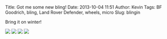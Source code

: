 Title: Got me some new bling!
Date: 2013-10-04 11:51
Author: Kevin
Tags: BF Goodrich, bling, Land Rover Defender, wheels, micro
Slug: blingin

Bring it on winter!

<img src="/media/images/2013-10-04 blingin/1380269285003.jpg" class="align-center" loading="lazy" />

<img src="/media/images/2013-10-04 blingin/1380803681374.jpg" class="align-center" loading="lazy" />

<img src="/media/images/2013-10-04 blingin/IMG_20131004_135246.jpg" class="align-center" loading="lazy" />

<img src="/media/images/2013-10-04 blingin/IMG_20131004_135258.jpg" class="align-center" loading="lazy" />
